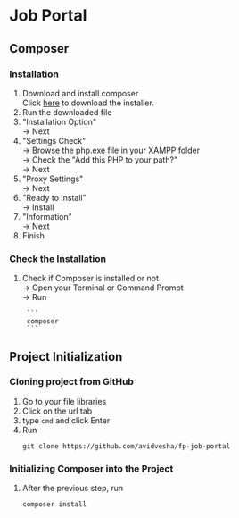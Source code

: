 # Job Portal

## Composer
### Installation
1. Download and install composer  
   Click [here](https://getcomposer.org/Composer-Setup.exe) to download the installer.
3. Run the downloaded file
4. "Installation Option"  
       -> Next
5. "Settings Check"  
       -> Browse the php.exe file in your XAMPP folder  
       -> Check the "Add this PHP to your path?"  
       -> Next
7. "Proxy Settings"  
       -> Next
8. "Ready to Install"  
       -> Install
9. "Information"  
        -> Next
10. Finish
### Check the Installation
1. Check if Composer is installed or not  
        -> Open your Terminal or Command Prompt  
        -> Run
    
        ```
        composer
        ```

## Project Initialization
### Cloning project from GitHub
1. Go to your file libraries
2. Click on the url tab
3. type `cmd` and click Enter
4. Run  
   ```
   git clone https://github.com/avidvesha/fp-job-portal
   ```
### Initializing Composer into the Project
1. After the previous step, run
   ```
   composer install
   ```
